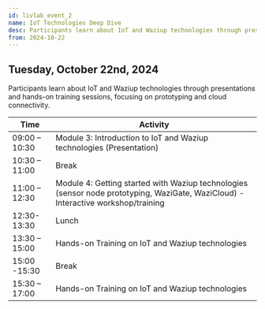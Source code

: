 ```yaml
---
id: livlab_event_2
name: IoT Technologies Deep Dive
desc: Participants learn about IoT and Waziup technologies through presentations and hands-on training sessions, focusing on prototyping and cloud connectivity.
from: 2024-10-22
---
```


## Tuesday, October 22nd, 2024
Participants learn about IoT and Waziup technologies through presentations and hands-on training sessions, focusing on prototyping and cloud connectivity.

<table>
  <thead>
    <tr>
      <th>Time</th>
      <th>Activity</th>
    </tr>
  </thead>
  <tbody> 
    <tr>
      <td>09:00 – 10:30</td>
      <td> Module 3: Introduction to IoT and Waziup technologies (Presentation)</td>
    </tr>
    <tr>
      <td>10:30 – 11:00</td>
      <td> Break</td>
    </tr>
    <tr>
      <td>11:00 – 12:30</td>
      <td> Module 4: Getting started with Waziup technologies (sensor node prototyping, WaziGate, WaziCloud) - Interactive workshop/training</td>
    </tr>
    <tr>
      <td>12:30-13:30</td>
      <td> Lunch</td>
    </tr>
    <tr>
      <td>13:30 – 15:00</td>
      <td> Hands-on Training on IoT and Waziup technologies</td>
    </tr>
    <tr>
      <td>15:00 -15:30</td>
      <td> Break</td>
    </tr>
    <tr>
      <td>15:30 – 17:00</td>
      <td> Hands-on Training on IoT and Waziup technologies</td>
    </tr>
    
  </tbody>
</table>
